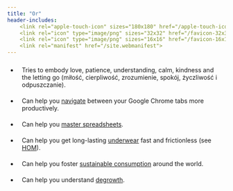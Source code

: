 ```yaml
---
title: "Or"
header-includes:
    <link rel="apple-touch-icon" sizes="180x180" href="/apple-touch-icon.png">
    <link rel="icon" type="image/png" sizes="32x32" href="/favicon-32x32.png">
    <link rel="icon" type="image/png" sizes="16x16" href="/favicon-16x16.png">
    <link rel="manifest" href="/site.webmanifest">
---
```


<style>
    li {
    padding: 10px;
    }
</style>

- Tries to embody love, patience, understanding, calm, kindness and the letting go (miłość, cierpliwość, zrozumienie, spokój, życzliwość i odpuszczanie).
- Can help you [navigate](https://chrome.google.com/webstore/detail/switch-between-your-two-m/odhjcgnlbagjllfbilicalpigimhdcll) between your Google Chrome tabs more productively.
- Can help you [master spreadsheets](https://community.sheetgo.com).
- Can help you get long-lasting [underwear](https://justunderwear.de) fast and frictionless (see [HOM](https://hom.kaufen)).
- Can help you foster [sustainable consumption](https://scorai.net) around the world.
- Can help you understand [degrowth](https://degrowthaudiobook.wordpress.com/).

